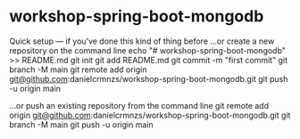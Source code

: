 # workshop-spring-boot-mongodb
Quick setup — if you’ve done this kind of thing before
…or create a new repository on the command line
    echo "# workshop-spring-boot-mongodb" >> README.md
    git init
    git add README.md
    git commit -m "first commit"
    git branch -M main
    git remote add origin git@github.com:danielcrmnzs/workshop-spring-boot-mongodb.git
    git push -u origin main

…or push an existing repository from the command line
    git remote add origin git@github.com:danielcrmnzs/workshop-spring-boot-mongodb.git
    git branch -M main
    git push -u origin main

